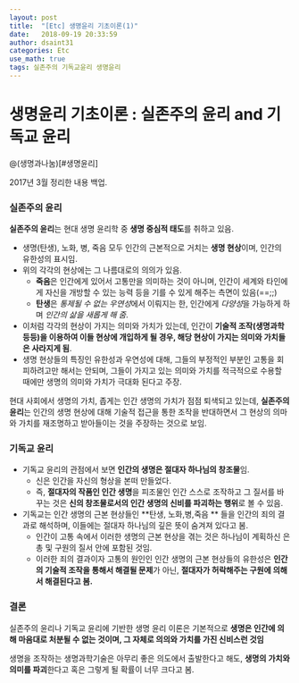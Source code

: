 ```yaml
---
layout: post
title:  "[Etc] 생명윤리 기초이론(1)"
date:   2018-09-19 20:33:59
author: dsaint31
categories: Etc
use_math: true
tags: 실존주의 기독교윤리 생명윤리
---
```


# 생명윤리 기초이론 : 실존주의 윤리 and 기독교 윤리
@(생명과나눔)[#생명윤리]

2017년 3월 정리한 내용 백업.


### 실존주의 윤리

**실존주의 윤리**는 현대 생명 윤리학 중 **생명 중심적 태도**를 취하고 있음.

* 생명(탄생), 노화, 병, 죽음 모두 인간의 근본적으로 거치는 **생명 현상**이며, 인간의 유한성의 표시임.
* 위의 각각의 현상에는 그 나름대로의 의의가 있음.
  *  **죽음**은 인간에게 있어서 고통만을 의미하는 것이 아니며,  인간이 세계와 타인에게 자신을 개방할 수 있는 능력 등을 기를 수 있게 해주는 측면이 있음(==;;)
  *  **탄생**은 *통제될 수 없는 우연성*에서 이뤄지는 한, 인간에게 *다양성*을 가능하게 하며 *인간의 삶을 새롭게 해 줌*.
*  이처럼 각각의 현상이 가지는 의미와 가치가 있는데, 인간이 **기술적 조작(생명과학 등등)을 이용하여 이들 현상에 개입하게 될 경우, 해당 현상이 가지는 의미와 가치들은 사라지게 됨**.
*  생명 현상들의 특징인 유한성과 우연성에 대해, 그들의 부정적인 부분인 고통을 회피하려고만 해서는 안되며, 그들이 가지고 있는 의미와 가치를 적극적으로 수용할 때에만 생명의 의미와 가치가 극대화 된다고 주장.

현대 사회에서 생명의 가치, 좁게는 인간 생명의 가치가 점점 퇴색되고 있는데, **실존주의 윤리**는 인간의 생명 현상에 대해 기술적 접근을 통한 조작을 반대하면서 그 현상의 의마와 가치를 재조명하고 받아들이는 것을 주장하는 것으로 보임. 

### 기독교 윤리

* 기독교 윤리의 관점에서 보면 **인간의 생명은 절대자 하나님의 창조물**임.
  * 신은 인간을 자신의 형상을 본떠 만들었다.
  * 즉, **절대자의 작품인 인간 생명**을 피조물인 인간 스스로  조작하고 그 질서를 바꾸는 것은 **신의 창조물로서의 인간 생명의 신비를 파괴하는 행위**로 볼 수 있음.
* 기독교는 인간 생명의 근본 현상들인 **탄생, 노화,병,죽음 ** 들을 인간의 죄의 결과로 해석하며, 이들에는 절대자 하나님의 깊은 뜻이 숨겨져 있다고 봄.
  * 인간이 고통 속에서 이러한 생명의 근본 현상을 겪는 것은 하나님이 계획하신 은총 및 구원의 질서 안에 포함된 것임.
  * 이러한 죄의 결과이자 고통의 원인인 인간 생명의 근본 현상들의 유한성은 **인간의 기술적 조작을 통해서 해결될 문제**가 아닌, **절대자가 허락해주는 구원에 의해서 해결된다고 봄.**

### 결론

실존주의 윤리나 기독교 윤리에 기반한 생명 윤리 이론은 기본적으로 **생명은 인간에 의해 마음대로 처분될 수 없는 것이며, 그 자체로 의의와 가치를 가진 신비스런 것임**

생명을 조작하는 생명과학기술은 아무리 좋은 의도에서 출발한다고 해도,  **생명의 가치와 의미를 파괴**한다고 혹은 그렇게 될 확률이 너무 크다고 봄.


